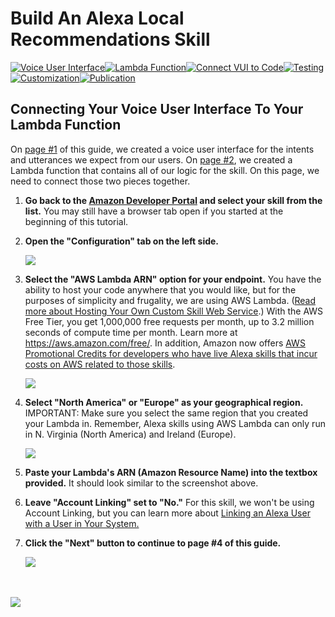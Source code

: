 # Build An Alexa Local Recommendations Skill
[![Voice User Interface](https://m.media-amazon.com/images/G/01/mobile-apps/dex/alexa/alexa-skills-kit/tutorials/navigation/1-on._TTH_.png)](../step-by-step/1-voice-user-interface.md)[![Lambda Function](https://m.media-amazon.com/images/G/01/mobile-apps/dex/alexa/alexa-skills-kit/tutorials/navigation/2-off._TTH_.png)](../step-by-step/2-lambda-function.md)[![Connect VUI to Code](https://m.media-amazon.com/images/G/01/mobile-apps/dex/alexa/alexa-skills-kit/tutorials/navigation/3-off._TTH_.png)](../step-by-step/3-connect-vui-to-code.md)[![Testing](https://m.media-amazon.com/images/G/01/mobile-apps/dex/alexa/alexa-skills-kit/tutorials/navigation/4-off._TTH_.png)](../step-by-step/4-testing.md)[![Customization](https://m.media-amazon.com/images/G/01/mobile-apps/dex/alexa/alexa-skills-kit/tutorials/navigation/5-off._TTH_.png)](../step-by-step/5-customization.md)[![Publication](https://m.media-amazon.com/images/G/01/mobile-apps/dex/alexa/alexa-skills-kit/tutorials/navigation/6-off._TTH_.png)](../step-by-step/6-publication.md)

<!--<a href="../step-by-step/1-voice-user-interface.md"><img src="https://m.media-amazon.com/images/G/01/mobile-apps/dex/alexa/alexa-skills-kit/tutorials/navigation/1-locked._TTH_.png" /></a><a href="../step-by-step/2-lambda-function.md"><img src="https://m.media-amazon.com/images/G/01/mobile-apps/dex/alexa/alexa-skills-kit/tutorials/navigation/2-locked._TTH_.png" /></a><a href="../step-by-step/3-connect-vui-to-code.md"><img src="https://m.media-amazon.com/images/G/01/mobile-apps/dex/alexa/alexa-skills-kit/tutorials/navigation/3-on._TTH_.png" /></a><a href="../step-by-step/4-testing.md"><img src="https://m.media-amazon.com/images/G/01/mobile-apps/dex/alexa/alexa-skills-kit/tutorials/navigation/4-off._TTH_.png" /></a><a href="../step-by-step/5-customization.md"><img src="https://m.media-amazon.com/images/G/01/mobile-apps/dex/alexa/alexa-skills-kit/tutorials/navigation/5-off._TTH_.png" /></a><a href="../step-by-step/6-publication.md"><img src="https://m.media-amazon.com/images/G/01/mobile-apps/dex/alexa/alexa-skills-kit/tutorials/navigation/6-off._TTH_.png" /></a>-->

## Connecting Your Voice User Interface To Your Lambda Function

On [page #1](../step-by-step/1-voice-user-interface.md) of this guide, we created a voice user interface for the intents and utterances we expect from our users.  On [page #2](../step-by-step/2-lambda-function.md), we created a Lambda function that contains all of our logic for the skill.  On this page, we need to connect those two pieces together.

1.  **Go back to the [Amazon Developer Portal](https://developer.amazon.com/edw/home.html#/skills/list) and select your skill from the list.** You may still have a browser tab open if you started at the beginning of this tutorial.

2.  **Open the "Configuration" tab on the left side.**

    <img src="https://m.media-amazon.com/images/G/01/mobile-apps/dex/alexa/alexa-skills-kit/tutorials/quiz-game/3-2-configuration-tab._TTH_.png" />

3.  **Select the "AWS Lambda ARN" option for your endpoint.** You have the ability to host your code anywhere that you would like, but for the purposes of simplicity and frugality, we are using AWS Lambda. ([Read more about Hosting Your Own Custom Skill Web Service](https://developer.amazon.com/public/solutions/alexa/alexa-skills-kit/docs/developing-an-alexa-skill-as-a-web-service).)  With the AWS Free Tier, you get 1,000,000 free requests per month, up to 3.2 million seconds of compute time per month. Learn more at https://aws.amazon.com/free/.  In addition, Amazon now offers [AWS Promotional Credits for developers who have live Alexa skills that incur costs on AWS related to those skills](https://developer.amazon.com/alexa-skills-kit/alexa-aws-credits).

    <img src="https://m.media-amazon.com/images/G/01/mobile-apps/dex/alexa/alexa-skills-kit/tutorials/quiz-game/3-3-aws-lambda-arn._TTH_.png" />

4.  **Select "North America" or "Europe" as your geographical region.** IMPORTANT: Make sure you select the same region that you created your Lambda in.  Remember, Alexa skills using AWS Lambda can only run in N. Virginia (North America) and Ireland (Europe).

    <img src="https://m.media-amazon.com/images/G/01/mobile-apps/dex/alexa/alexa-skills-kit/tutorials/quiz-game/3-4-choose-region._TTH_.png" />

5.  **Paste your Lambda's ARN (Amazon Resource Name) into the textbox provided.** It should look similar to the screenshot above.

6.  **Leave "Account Linking" set to "No."** For this skill, we won't be using Account Linking, but you can learn more about [Linking an Alexa User with a User in Your System.](https://developer.amazon.com/public/solutions/alexa/alexa-skills-kit/docs/linking-an-alexa-user-with-a-user-in-your-system)

7.  **Click the "Next" button to continue to page #4 of this guide.**

    <a href="../step-by-step/4-testing.md"><img src="https://m.media-amazon.com/images/G/01/mobile-apps/dex/alexa/alexa-skills-kit/tutorials/quiz-game/3-7-next-button._TTH_.png" /></a>

<br/><br/>
<a href="../step-by-step/4-testing.md"><img src="https://m.media-amazon.com/images/G/01/mobile-apps/dex/alexa/alexa-skills-kit/tutorials/general/buttons/button_next_testing._TTH_.png" /></a>

<img height="1" width="1" src="https://www.facebook.com/tr?id=1847448698846169&ev=PageView&noscript=1"/>
